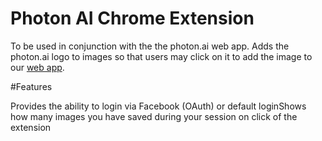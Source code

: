 # Photon AI Chrome Extension

To be used in conjunction with the the photon.ai web app. Adds the photon.ai logo to images so that users may click on it to add the image to our [web app](https://github.com/Jedeu/photon-ai).

#Features

Provides the ability to login via Facebook (OAuth) or default loginShows how many images you have saved during your session on click of the extension
